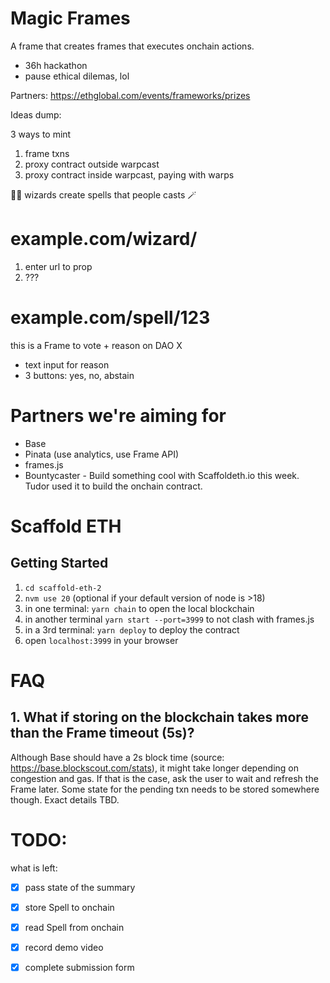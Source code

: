 # Magic Frames

A frame that creates frames that executes onchain actions.

- 36h hackathon
- pause ethical dilemas, lol

Partners: https://ethglobal.com/events/frameworks/prizes


Ideas dump:

3 ways to mint
1. frame txns
2. proxy contract outside warpcast
3. proxy contract inside warpcast, paying with warps


🧙‍♂️ wizards create spells that people casts 🪄


# example.com/wizard/
1. enter url to prop
2. ???


# example.com/spell/123
this is a Frame to vote + reason on DAO X

- text input for reason
- 3 buttons: yes, no, abstain


# Partners we're aiming for
- Base
- Pinata (use analytics, use Frame API)
- frames.js 
- Bountycaster - Build something cool with Scaffoldeth.io this week. Tudor used it to build the onchain contract.

# Scaffold ETH

## Getting Started

1. `cd scaffold-eth-2`
2. `nvm use 20` (optional if your default version of node is >18)
3. in one terminal: `yarn chain` to open the local blockchain
4. in another terminal `yarn start --port=3999` to not clash with frames.js
5. in a 3rd terminal: `yarn deploy` to deploy the contract
6. open `localhost:3999` in your browser


# FAQ

## 1. What if storing on the blockchain takes more than the Frame timeout (5s)?
Although Base should have a 2s block time (source: https://base.blockscout.com/stats), it might take longer depending on congestion and gas. If that is the case, ask the user to wait and refresh the Frame later. Some state for the pending txn needs to be stored somewhere though. Exact details TBD.

# TODO:
what is left:
-[x] pass state of the summary
-[x] store Spell to onchain
-[x] read Spell from onchain
-[x] record demo video
-[x] complete submission form


